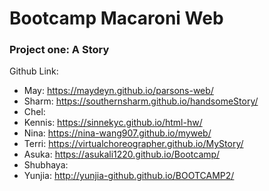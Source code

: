 # Bootcamp Macaroni Web
### Project one: A Story

Github Link:

* May: https://maydeyn.github.io/parsons-web/
* Sharm: https://southernsharm.github.io/handsomeStory/
* Chel:
* Kennis: https://sinnekyc.github.io/html-hw/
* Nina: https://nina-wang907.github.io/myweb/
* Terri: https://virtualchoreographer.github.io/MyStory/
* Asuka: https://asukali1220.github.io/Bootcamp/
* Shubhaya:
* Yunjia: http://yunjia-github.github.io/BOOTCAMP2/
